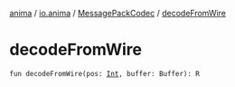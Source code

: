 [anima](../../index.md) / [io.anima](../index.md) / [MessagePackCodec](index.md) / [decodeFromWire](./decode-from-wire.md)

# decodeFromWire

`fun decodeFromWire(pos: `[`Int`](https://kotlinlang.org/api/latest/jvm/stdlib/kotlin/-int/index.html)`, buffer: Buffer): R`